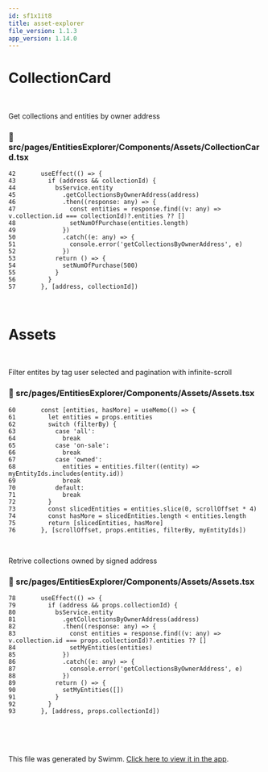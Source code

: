 ```yaml
---
id: sf1x1it8
title: asset-explorer
file_version: 1.1.3
app_version: 1.14.0
---
```


# CollectionCard

<br/>

Get collections and entities by owner address
<!-- NOTE-swimm-snippet: the lines below link your snippet to Swimm -->
### 📄 src/pages/EntitiesExplorer/Components/Assets/CollectionCard.tsx
<!-- collapsed -->

```tsx
42       useEffect(() => {
43         if (address && collectionId) {
44           bsService.entity
45             .getCollectionsByOwnerAddress(address)
46             .then((response: any) => {
47               const entities = response.find((v: any) => v.collection.id === collectionId)?.entities ?? []
48               setNumOfPurchase(entities.length)
49             })
50             .catch((e: any) => {
51               console.error('getCollectionsByOwnerAddress', e)
52             })
53           return () => {
54             setNumOfPurchase(500)
55           }
56         }
57       }, [address, collectionId])
```

<br/>

# Assets

<br/>

Filter entites by tag user selected and pagination with infinite-scroll
<!-- NOTE-swimm-snippet: the lines below link your snippet to Swimm -->
### 📄 src/pages/EntitiesExplorer/Components/Assets/Assets.tsx
<!-- collapsed -->

```tsx
60       const [entities, hasMore] = useMemo(() => {
61         let entities = props.entities
62         switch (filterBy) {
63           case 'all':
64             break
65           case 'on-sale':
66             break
67           case 'owned':
68             entities = entities.filter((entity) => myEntityIds.includes(entity.id))
69             break
70           default:
71             break
72         }
73         const slicedEntities = entities.slice(0, scrollOffset * 4)
74         const hasMore = slicedEntities.length < entities.length
75         return [slicedEntities, hasMore]
76       }, [scrollOffset, props.entities, filterBy, myEntityIds])
```

<br/>

Retrive collections owned by signed address
<!-- NOTE-swimm-snippet: the lines below link your snippet to Swimm -->
### 📄 src/pages/EntitiesExplorer/Components/Assets/Assets.tsx
<!-- collapsed -->

```tsx
78       useEffect(() => {
79         if (address && props.collectionId) {
80           bsService.entity
81             .getCollectionsByOwnerAddress(address)
82             .then((response: any) => {
83               const entities = response.find((v: any) => v.collection.id === props.collectionId)?.entities ?? []
84               setMyEntities(entities)
85             })
86             .catch((e: any) => {
87               console.error('getCollectionsByOwnerAddress', e)
88             })
89           return () => {
90             setMyEntities([])
91           }
92         }
93       }, [address, props.collectionId])
```

<br/>

<br/>

<br/>

This file was generated by Swimm. [Click here to view it in the app](https://app.swimm.io/repos/Z2l0aHViJTNBJTNBaXhvLXdlYmNsaWVudCUzQSUzQWl4b2ZvdW5kYXRpb24=/docs/sf1x1it8).
